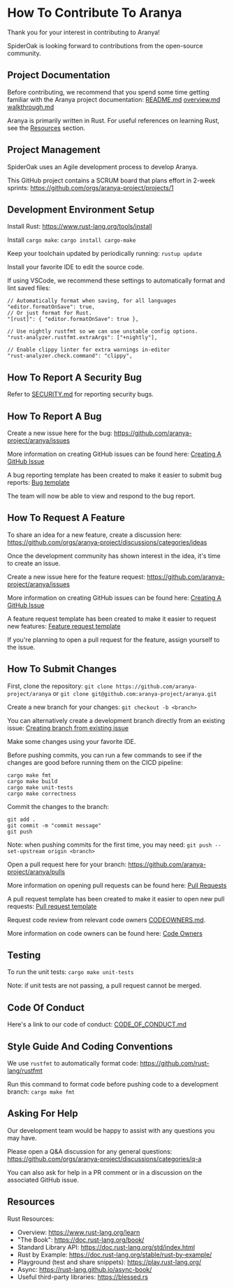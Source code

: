 # How To Contribute To Aranya

Thank you for your interest in contributing to Aranya!

SpiderOak is looking forward to contributions from the open-source community.

## Project Documentation

Before contributing, we recommend that you spend some time getting familiar with the Aranya project documentation:
[README.md](README.md)
[overview.md](docs/overview.md)
[walkthrough.md](docs/walkthrough.md)

Aranya is primarily written in Rust. For useful references on learning Rust, see the [Resources](#resources) section.

## Project Management

SpiderOak uses an Agile development process to develop Aranya.

This GitHub project contains a SCRUM board that plans effort in 2-week sprints:
https://github.com/orgs/aranya-project/projects/1

## Development Environment Setup

Install Rust:
https://www.rust-lang.org/tools/install

Install `cargo make`:
`cargo install cargo-make`

Keep your toolchain updated by periodically running:
`rustup update`

Install your favorite IDE to edit the source code.

If using VSCode, we recommend these settings to automatically format and lint saved files:
```
// Automatically format when saving, for all languages
"editor.formatOnSave": true,
// Or just format for Rust.
"[rust]": { "editor.formatOnSave": true },

// Use nightly rustfmt so we can use unstable config options.
"rust-analyzer.rustfmt.extraArgs": ["+nightly"],

// Enable clippy linter for extra warnings in-editor
"rust-analyzer.check.command": "clippy",
```

## How To Report A Security Bug

Refer to [SECURITY.md](SECURITY.md) for reporting security bugs.

## How To Report A Bug

Create a new issue here for the bug:
https://github.com/aranya-project/aranya/issues

More information on creating GitHub issues can be found here:
[Creating A GitHub Issue](https://docs.github.com/en/issues/tracking-your-work-with-issues/using-issues/creating-an-issue)

A bug reporting template has been created to make it easier to submit bug reports:
[Bug template](.github/ISSUE_TEMPLATE/bug_template.yml)

The team will now be able to view and respond to the bug report.

## How To Request A Feature

To share an idea for a new feature, create a discussion here:
https://github.com/orgs/aranya-project/discussions/categories/ideas

Once the development community has shown interest in the idea, it's time to create an issue.

Create a new issue here for the feature request:
https://github.com/aranya-project/aranya/issues

More information on creating GitHub issues can be found here:
[Creating A GitHub Issue](https://docs.github.com/en/issues/tracking-your-work-with-issues/using-issues/creating-an-issue)

A feature request template has been created to make it easier to request new features:
[Feature request template](.github/ISSUE_TEMPLATE/feature_template.yml)

If you're planning to open a pull request for the feature, assign yourself to the issue.

## How To Submit Changes

First, clone the repository:
`git clone https://github.com/aranya-project/aranya`
or
`git clone git@github.com:aranya-project/aranya.git`

Create a new branch for your changes:
`git checkout -b <branch>`

You can alternatively create a development branch directly from an existing issue:
[Creating branch from existing issue](https://docs.github.com/en/issues/tracking-your-work-with-issues/using-issues/creating-a-branch-for-an-issue)

Make some changes using your favorite IDE.

Before pushing commits, you can run a few commands to see if the changes are good before running them on the CICD pipeline:
```
cargo make fmt
cargo make build
cargo make unit-tests
cargo make correctness
```

Commit the changes to the branch:
```
git add .
git commit -m "commit message"
git push
```

Note: when pushing commits for the first time, you may need:
`git push --set-upstream origin <branch>`

Open a pull request here for your branch:
https://github.com/aranya-project/aranya/pulls

More information on opening pull requests can be found here:
[Pull Requests](https://docs.github.com/en/pull-requests/collaborating-with-pull-requests/proposing-changes-to-your-work-with-pull-requests/creating-a-pull-request)

A pull request template has been created to make it easier to open new pull requests:
[Pull request template](.github/PULL_REQUEST_TEMPLATE/pull_request_template.yml)

Request code review from relevant code owners [CODEOWNERS.md](CODEOWNERS.md).

More information on code owners can be found here:
[Code Owners](https://docs.github.com/en/repositories/managing-your-repositorys-settings-and-features/customizing-your-repository/about-code-owners)

## Testing

To run the unit tests:
`cargo make unit-tests`

Note: if unit tests are not passing, a pull request cannot be merged.

## Code Of Conduct

Here's a link to our code of conduct:
[CODE_OF_CONDUCT.md](CODE_OF_CONDUCT.md)

## Style Guide And Coding Conventions

We use `rustfmt` to automatically format code:
https://github.com/rust-lang/rustfmt

Run this command to format code before pushing code to a development branch:
`cargo make fmt`

## Asking For Help

Our development team would be happy to assist with any questions you may have.

Please open a Q&A discussion for any general questions:
https://github.com/orgs/aranya-project/discussions/categories/q-a

You can also ask for help in a PR comment or in a discussion on the associated GitHub issue.

## Resources

Rust Resources:
- Overview: https://www.rust-lang.org/learn
- "The Book": https://doc.rust-lang.org/book/
- Standard Library API: https://doc.rust-lang.org/std/index.html
- Rust by Example: https://doc.rust-lang.org/stable/rust-by-example/
- Playground (test and share snippets): https://play.rust-lang.org/
- Async: https://rust-lang.github.io/async-book/
- Useful third-party libraries: https://blessed.rs
